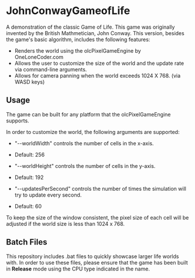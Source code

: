 # JohnConwayGameofLife
A demonstration of the classic Game of Life. This game was originally invented by the British Mathmetician, John Conway.
This version, besides the game's basic algorithm, includes the following features:

- Renders the world using the olcPixelGameEngine by OneLoneCoder.com
- Allows the user to customize the size of the world and the update rate via command-line arguments.
- Allows for camera panning when the world exceeds 1024 X 768. (via WASD keys)

## Usage
The game can be built for any platform that the olcPixelGameEngine supports.

In order to customize the world, the following arguments are supported:

- "--worldWidth" controls the number of cells in the x-axis.
 - Default: 256
 
- "--worldHeight" controls the number of cells in the y-axis.
 - Default: 192
 
- "--updatesPerSecond" controls the number of times the simulation will try to update every second.
 - Default: 60
 

To keep the size of the window consistent, the pixel size of each cell will be adjusted if the world size is less than 1024 x 768.

## Batch Files

This repository includes .bat files to quickly showcase larger life worlds with. In order to use these files, please ensure that the
game has been built in **Release** mode using the CPU type indicated in the name.
